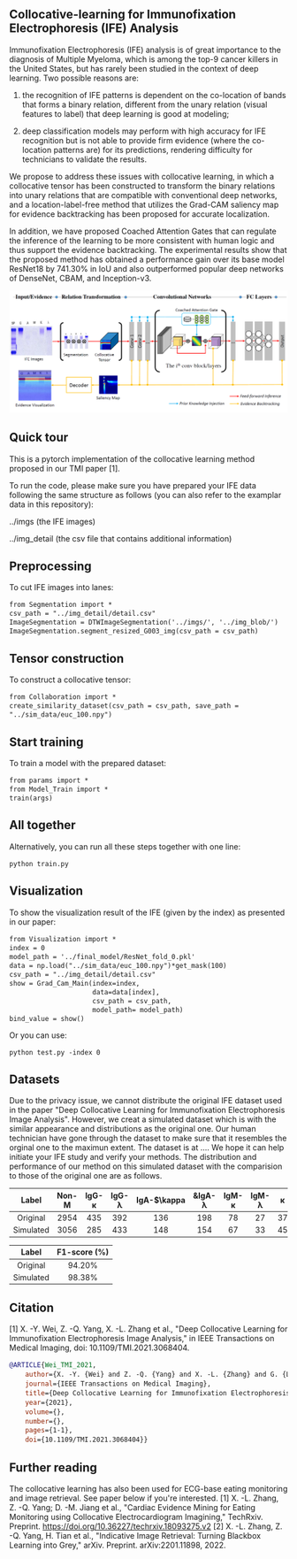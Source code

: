 ## Collocative-learning for Immunofixation Electrophoresis (IFE) Analysis 

Immunofixation Electrophoresis (IFE) analysis is of great importance to the diagnosis of Multiple Myeloma, which is among the top-9 cancer killers in the United States, but has rarely been studied in the context of deep learning. Two possible reasons are: 

1) the recognition of IFE patterns is dependent on the co-location of bands that forms a binary relation, different from the unary relation (visual features to label) that deep learning is good at modeling; 

2) deep classification models may perform with high accuracy for IFE recognition but is not able to provide firm evidence (where the co-location patterns are) for its predictions, rendering difficulty for technicians to validate the results. 

We propose to address these issues with collocative learning, in which a collocative tensor has been constructed to transform the binary relations into unary relations that are compatible with conventional deep networks, and a location-label-free method that utilizes the Grad-CAM saliency map for evidence backtracking has been proposed for accurate localization. 

In addition, we have proposed Coached Attention Gates that can regulate the inference of the learning to be more consistent with human logic and thus support the evidence backtracking. The experimental results show that the proposed method has obtained a performance gain over its base model ResNet18 by 741.30% in IoU and also outperformed popular deep networks of DenseNet, CBAM, and Inception-v3.

![framework](https://github.com/lookwei/collocative-learning-4-IFE/blob/main/framework.png)

## Quick tour
This is a pytorch implementation of the collocative learning method proposed in our TMI paper [1].

To run the code, please make sure you have prepared your IFE data following the same structure as follows (you can also refer to the examplar data in this repository):

../imgs        (the IFE images)

../img_detail    (the csv file that contains additional information) 
 
## Preprocessing
To cut IFE images into lanes:

```
from Segmentation import *
csv_path = "../img_detail/detail.csv"
ImageSegmentation = DTWImageSegmentation('../imgs/', '../img_blob/')
ImageSegmentation.segment_resized_G003_img(csv_path = csv_path)
```

## Tensor construction
To construct a collocative tensor:

```
from Collaboration import *
create_similarity_dataset(csv_path = csv_path, save_path = "../sim_data/euc_100.npy")
```

## Start training
To train a model with the prepared dataset:

```
from params import *
from Model_Train import *
train(args)
```

## All together
Alternatively, you can run all these steps together with one line:

```
python train.py
```

## Visualization
To show the visualization result of the IFE (given by the index) as presented in our paper:

```
from Visualization import *
index = 0
model_path = '../final_model/ResNet_fold_0.pkl'
data = np.load("../sim_data/euc_100.npy")*get_mask(100)
csv_path = "../img_detail/detail.csv"
show = Grad_Cam_Main(index=index,
                     data=data[index], 
                     csv_path = csv_path,
                     model_path= model_path)
bind_value = show()
```

Or you can use:

```
python test.py -index 0
```

## Datasets
Due to the privacy issue, we cannot distribute the original IFE dataset used in the paper "Deep Collocative Learning for Immunofixation Electrophoresis Image Analysis". However, we creat a simulated dataset which is with the similar appearance and distributions as the original one. Our human technician have gone through the dataset to make sure that it resembles the orginal one to the maximun extent. The dataset is at .... We hope it can help initiate your IFE study and verify your methods. The distribution and performance of our method on this simulated dataset with the comparision to those of the original one are as follows.

Label  | Non-M  | IgG-κ | IgG-λ  | IgA-$\kappa | &IgA-λ | IgM-κ  | IgM-λ | κ | λ 
:-----------: |:-----------: |:---------: |:---------: |:---------: |:---------: |:---------: |:---------: |:---------: |:---------: 
Original | 2954  | 435  | 392  | 136 | 198 | 78 | 27 | 37 | 95
Simulated | 3056 | 285| 433 | 148 | 154 | 67 | 33 | 45 | 100

Label  | F1-score (%)
:------------: |:-------------:
Original | 94.20%  
Simulated | 98.38% 


## Citation

[1] X. -Y. Wei, Z. -Q. Yang, X. -L. Zhang et al., "Deep Collocative Learning for Immunofixation Electrophoresis Image Analysis," in IEEE Transactions on Medical Imaging, doi: 10.1109/TMI.2021.3068404.

```bibtex
@ARTICLE{Wei_TMI_2021,  
    author={X. -Y. {Wei} and Z. -Q. {Yang} and X. -L. {Zhang} and G. {Liao} and A. -L. {Sheng} and S. {Kevin Zhou} and Y. {Wu} and L. {Du}},  
    journal={IEEE Transactions on Medical Imaging},   
    title={Deep Collocative Learning for Immunofixation Electrophoresis Image Analysis},    
    year={2021},  
    volume={},  
    number={},  
    pages={1-1},  
    doi={10.1109/TMI.2021.3068404}}
```

## Further reading

The collocative learning has also been used for ECG-base eating monitoring and image retrieval. See paper below if you're interested.
[1] X. -L. Zhang, Z. -Q. Yang; D. -M. Jiang et al., "Cardiac Evidence Mining for Eating Monitoring using Collocative Electrocardiogram Imagining," TechRxiv. Preprint. https://doi.org/10.36227/techrxiv.18093275.v2 
[2] X. -L. Zhang, Z. -Q. Yang, H. Tian et al., "Indicative Image Retrieval: Turning Blackbox Learning into Grey," arXiv. Preprint. arXiv:2201.11898, 2022.